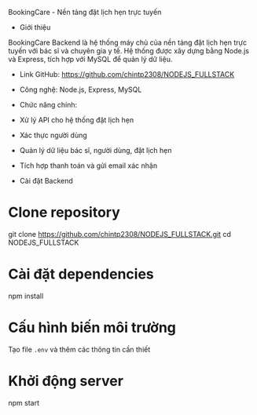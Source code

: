 BookingCare - Nền tảng đặt lịch hẹn trực tuyến

* Giới thiệu

BookingCare Backend là hệ thống máy chủ của nền tảng đặt lịch hẹn trực tuyến với bác sĩ và chuyên gia y tế. Hệ thống được xây dựng bằng Node.js và Express, tích hợp với MySQL để quản lý dữ liệu.

- Link GitHub: https://github.com/chintp2308/NODEJS_FULLSTACK

- Công nghệ: Node.js, Express, MySQL

* Chức năng chính:

- Xử lý API cho hệ thống đặt lịch hẹn

- Xác thực người dùng 

- Quản lý dữ liệu bác sĩ, người dùng, đặt lịch hẹn

- Tích hợp thanh toán và gửi email xác nhận

* Cài đặt Backend

# Clone repository
git clone https://github.com/chintp2308/NODEJS_FULLSTACK.git
cd NODEJS_FULLSTACK

# Cài đặt dependencies
npm install

# Cấu hình biến môi trường
Tạo file `.env` và thêm các thông tin cần thiết

# Khởi động server
npm start


